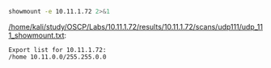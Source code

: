```bash
showmount -e 10.11.1.72 2>&1
```

[/home/kali/study/OSCP/Labs/10.11.1.72/results/10.11.1.72/scans/udp111/udp_111_showmount.txt](file:///home/kali/study/OSCP/Labs/10.11.1.72/results/10.11.1.72/scans/udp111/udp_111_showmount.txt):

```
Export list for 10.11.1.72:
/home 10.11.0.0/255.255.0.0


```
